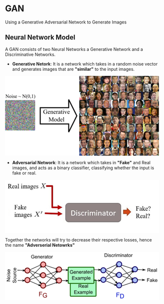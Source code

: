 # GAN
Using a Generative Adversarial Network to Generate Images

## Neural Network Model

A GAN consists of two Neural Networks a Generative Network and a Discriminative Networks.

- **Generative Netork**: It is a network which takes in a random noise vector and generates images that are **"similar"** to the input images.
<p align="center">
<img src="https://github.com/crypto-code/GAN/blob/master/assets/gen_model.png" width="800" align="middle" />   </p>


- **Adversarial Network**: It is a network which takes in **"Fake"** and Real images, and acts as a binary classifier, classifying whether the input is fake or real.  
<p align="center">
<img src="https://github.com/crypto-code/GAN/blob/master/assets/disc_model.jpg" width="800" align="middle" />   </p>


Together the networks will try to decrease their respective losses, hence the name **"Adverserial Netowrks"**
<p align="center">
<img src="https://github.com/crypto-code/GAN/blob/master/assets/model.png" width="800" align="middle" />   </p>


